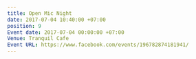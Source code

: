 ```yaml
---
title: Open Mic Night
date: 2017-07-04 10:40:00 +07:00
position: 9
Event date: 2017-07-04 00:00:00 +07:00
Venue: Tranquil Cafe
Event URL: https://www.facebook.com/events/196782874181941/
---
```



